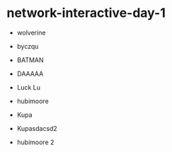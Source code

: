 # network-interactive-day-1

- wolverine
- byczqu
- BATMAN
- DAAAAA
- Luck Lu
- hubimoore
- Kupa
- Kupasdacsd2




- hubimoore 2
